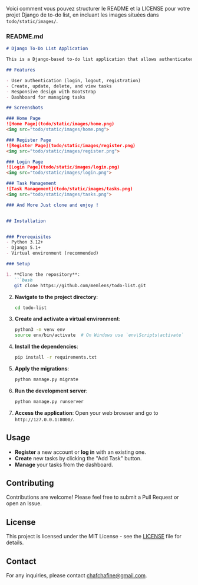 Voici comment vous pouvez structurer le README et la LICENSE pour votre projet Django de to-do list, en incluant les images situées dans `todo/static/images/`.

### README.md

```markdown
# Django To-Do List Application

This is a Django-based to-do list application that allows authenticated users to manage their tasks efficiently. The application supports task creation, updating, deletion, and viewing, all within a user-friendly interface.

## Features

- User authentication (login, logout, registration)
- Create, update, delete, and view tasks
- Responsive design with Bootstrap
- Dashboard for managing tasks

## Screenshots

### Home Page
![Home Page](todo/static/images/home.png)
<img src="todo/static/images/home.png">

### Register Page
![Register Page](todo/static/images/register.png)
<img src="todo/static/images/register.png">

### Login Page
![Login Page](todo/static/images/login.png)
<img src="todo/static/images/login.png">

### Task Management
![Task Management](todo/static/images/tasks.png)
<img src="todo/static/images/tasks.png">

### And More Just clone and enjoy !


## Installation


### Prerequisites
- Python 3.12+
- Django 5.1+
- Virtual environment (recommended)

### Setup

1. **Clone the repository**:
   ```bash
   git clone https://github.com/memlens/todo-list.git
   ```
   
2. **Navigate to the project directory**:
   ```bash
   cd todo-list
   ```

3. **Create and activate a virtual environment**:
   ```bash
   python3 -m venv env
   source env/bin/activate  # On Windows use `env\Scripts\activate`
   ```

4. **Install the dependencies**:
   ```bash
   pip install -r requirements.txt
   ```

5. **Apply the migrations**:
   ```bash
   python manage.py migrate
   ```

6. **Run the development server**:
   ```bash
   python manage.py runserver
   ```

7. **Access the application**:
   Open your web browser and go to `http://127.0.0.1:8000/`.

## Usage

- **Register** a new account or **log in** with an existing one.
- **Create** new tasks by clicking the "Add Task" button.
- **Manage** your tasks from the dashboard.

## Contributing

Contributions are welcome! Please feel free to submit a Pull Request or open an Issue.

## License

This project is licensed under the MIT License - see the [LICENSE](LICENSE) file for details.

## Contact

For any inquiries, please contact [chafchafine@gmail.com](mailto:chafchafine@gmail.com).

```
